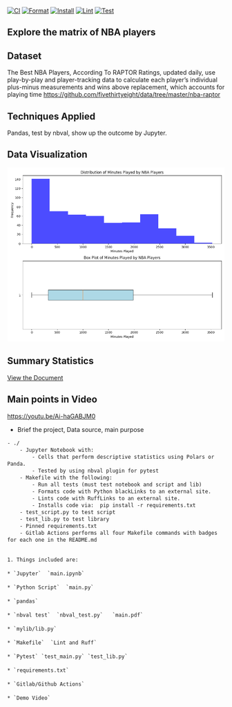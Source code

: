 [![CI](https://github.com/nogibjj/DEIndividual1/actions/workflows/cicd.yml/badge.svg)](https://github.com/nogibjj/DEIndividual1/actions/workflows/cicd.yml)
[![Format](https://github.com/nogibjj/DEIndividual1/actions/workflows/format.yml/badge.svg)](https://github.com/nogibjj/DEIndividual1/actions/workflows/format.yml)
[![Install](https://github.com/nogibjj/DEIndividual1/actions/workflows/install.yml/badge.svg)](https://github.com/nogibjj/DEIndividual1/actions/workflows/install.yml)
[![Lint](https://github.com/nogibjj/DEIndividual1/actions/workflows/lint.yml/badge.svg)](https://github.com/nogibjj/DEIndividual1/actions/workflows/lint.yml)
[![Test](https://github.com/nogibjj/DEIndividual1/actions/workflows/test.yml/badge.svg)](https://github.com/nogibjj/DEIndividual1/actions/workflows/test.yml)


## Explore the matrix of NBA players 


## Dataset
The Best NBA Players, According To RAPTOR
Ratings, updated daily, use play-by-play and player-tracking data to calculate each player’s individual plus-minus measurements and wins above replacement, which accounts for playing time
https://github.com/fivethirtyeight/data/tree/master/nba-raptor 

## Techniques Applied
Pandas, test by nbval, show up the outcome by Jupyter.

## Data Visualization

![Minutes Played](assets/mp_distribution.png)

## Summary Statistics

[View the Document](assets/main.pdf)

## Main points in Video
https://youtu.be/Ai-haGABJM0 
- Brief the project, Data source, main purpose

```Techniques required
- ./
    - Jupyter Notebook with: 
        - Cells that perform descriptive statistics using Polars or Panda.
        - Tested by using nbval plugin for pytest
    - Makefile with the following:
        - Run all tests (must test notebook and script and lib)
        - Formats code with Python blackLinks to an external site.
        - Lints code with RuffLinks to an external site.
        - Installs code via:  pip install -r requirements.txt
    - test_script.py to test script
    - test_lib.py to test library
    - Pinned requirements.txt
    - Gitlab Actions performs all four Makefile commands with badges for each one in the README.md
```


```

1. Things included are:

* `Jupyter`  `main.ipynb`  

* `Python Script`  `main.py` 

* `pandas`

* `nbval test`  `nbval_test.py`   `main.pdf`  

* `mylib/lib.py`

* `Makefile`  `Lint and Ruff`

* `Pytest` `test_main.py` `test_lib.py`

* `requirements.txt`

* `Gitlab/Github Actions`

* `Demo Video`  


